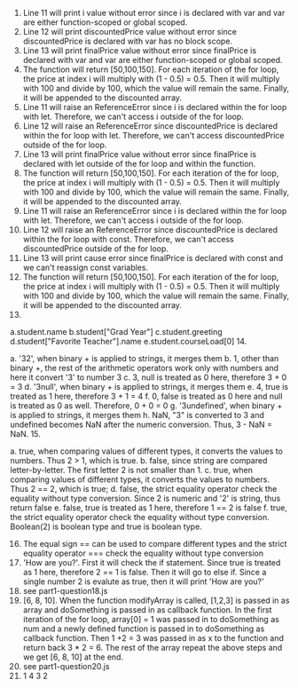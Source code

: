 1. Line 11 will print i value without error since i is declared with var and var are either function-scoped or global scoped.
2. Line 12 will print discountedPrice value without error since discountedPrice is declared with var has no block scope.
3. Line 13 will print finalPrice value without error since finalPrice is declared with var and var are either function-scoped or global scoped.
4. The function will return [50,100,150]. For each iteration of the for loop, the price at index i will multiply with (1 - 0.5) = 0.5. Then it will multiply with 100 and divide by 100, which the value will remain the same. Finally, it will be appended to the discounted array.
5. Line 11 will raise an ReferenceError since i is declared within the for loop with let. Therefore, we can't access i outside of the for loop.
6. Line 12 will raise an ReferenceError since discountedPrice is declared within the for loop with let. Therefore, we can't access discountedPrice outside of the for loop.
7. Line 13 will print finalPrice value without error since finalPrice is declared with let outside of the for loop and within the function.
8. The function will return [50,100,150]. For each iteration of the for loop, the price at index i will multiply with (1 - 0.5) = 0.5. Then it will multiply with 100 and divide by 100, which the value will remain the same. Finally, it will be appended to the discounted array.
9. Line 11 will raise an ReferenceError since i is declared within the for loop with let. Therefore, we can't access i outside of the for loop.
10. Line 12 will raise an ReferenceError since discountedPrice is declared within the for loop with const. Therefore, we can't access discountedPrice outside of the for loop.
11. Line 13 will print cause error since finalPrice is declared with const and we can't reassign const variables. 
12. The function will return [50,100,150]. For each iteration of the for loop, the price at index i will multiply with (1 - 0.5) = 0.5. Then it will multiply with 100 and divide by 100, which the value will remain the same. Finally, it will be appended to the discounted array.
13. 

a.student.name
b.student["Grad Year"]
c.student.greeting
d.student["Favorite Teacher"].name
e.student.courseLoad[0]
14. 

a. '32', when binary + is applied to strings, it merges them
b. 1, other than binary +, the rest of the arithmetic operators work only with numbers and here it convert '3' to number 3
c. 3, null is treated as 0 here, therefore 3 + 0 = 3
d. '3null', when binary + is applied to strings, it merges them
e. 4, true is treated as 1 here, therefore 3 + 1 = 4
f. 0, false is treated as 0 here and null is treated as 0 as well. Therefore, 0 + 0 = 0
g. '3undefined', when binary + is applied to strings, it merges them
h. NaN, "3" is converted to 3 and undefined becomes NaN after the numeric conversion. Thus, 3 - NaN = NaN.
15. 

a. true, when comparing values of different types, it converts the values to numbers. Thus 2 > 1, which is true.
b. false, since string are compared letter-by-letter. The first letter 2 is not smaller than 1.
c. true,  when comparing values of different types, it converts the values to numbers. Thus 2 == 2, which is true;
d. false, the strict equality operator check the equality without type conversion. Since 2 is numeric and '2' is string, thus return false
e. false, true is treated as 1 here, therefore 1 == 2 is false
f. true, the strict equality operator check the equality without type conversion. Boolean(2) is boolean type and true is boolean type.

16. The equal sign == can be used to compare different types and the strict equality operator === check the equality without type conversion
17. 'How are you?'. First it will check the if statement. Since true is treated as 1 here, therefore 2 == 1 is false. Then it will go to else if. Since a single number 2 is evalute as true, then it will print 'How are you?'
18. see part1-question18.js
19. [6, 8, 10]. When the function modifyArray is called, [1,2,3] is passed in as array and doSomething is passed in as callback function. In the first iteration of the for loop, array[0] = 1 was passed in to doSomething as num and a newly defined function is passed in to doSomething as callback function. Then 1 +2 = 3 was passed in as x to the function and return back 3 * 2 = 6. The rest of the array repeat the above steps and we get [6, 8, 10] at the end.
20. see part1-question20.js
21. 1 4 3 2
